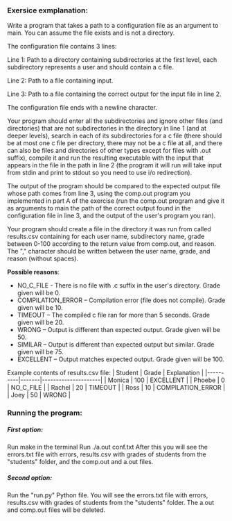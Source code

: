 ### Exersice exmplanation:
Write a program that takes a path to a configuration file as an argument to main. You can assume the file exists and is not a directory.

The configuration file contains 3 lines:

Line 1: Path to a directory containing subdirectories at the first level, each subdirectory represents a user and should contain a c file.

Line 2: Path to a file containing input.

Line 3: Path to a file containing the correct output for the input file in line 2.

The configuration file ends with a newline character.

Your program should enter all the subdirectories and ignore other files (and directories) that are not subdirectories in the directory in line 1 (and at deeper levels), search in each of its subdirectories for a c file (there should be at most one c file per directory, there may not be a c file at all, and there can also be files and directories of other types except for files with .out suffix), compile it and run the resulting executable with the input that appears in the file in the path in line 2 (the program it will run will take input from stdin and print to stdout so you need to use i/o redirection).

The output of the program should be compared to the expected output file whose path comes from line 3, using the comp.out program you implemented in part A of the exercise (run the comp.out program and give it as arguments to main the path of the correct output found in the configuration file in line 3, and the output of the user's program you ran).

Your program should create a file in the directory it was run from called results.csv containing for each user name, subdirectory name, grade between 0-100 according to the return value from comp.out, and reason. The "," character should be written between the user name, grade, and reason (without spaces).

**Possible reasons**:
- NO_C_FILE - There is no file with .c suffix in the user's directory. Grade given will be 0.
- COMPILATION_ERROR – Compilation error (file does not compile). Grade given will be 10.
- TIMEOUT – The compiled c file ran for more than 5 seconds. Grade given will be 20.
- WRONG – Output is different than expected output. Grade given will be 50.
- SIMILAR – Output is different than expected output but similar. Grade given will be 75.
- EXCELLENT – Output matches expected output. Grade given will be 100.


Example contents of results.csv file:
| Student  | Grade | Explanation         |
|----------|-------|---------------------|
| Monica   | 100   | EXCELLENT           |
| Phoebe   | 0     | NO_C_FILE           |
| Rachel   | 20    | TIMEOUT             |
| Ross     | 10    | COMPILATION_ERROR   |
| Joey     | 50    | WRONG               |


### Running the program:

##### First option:

Run make in the terminal
Run ./a.out conf.txt
After this you will see the errors.txt file with errors, results.csv with grades of students from the "students" folder, and the comp.out and a.out files.

##### Second option:

Run the "run.py" Python file.
You will see the errors.txt file with errors, results.csv with grades of students from the "students" folder. The a.out and comp.out files will be deleted.
